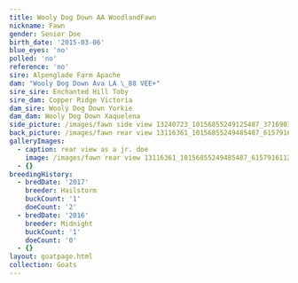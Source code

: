 ```yaml
---
title: Wooly Dog Down AA WoodlandFawn
nickname: Fawn
gender: Senior Doe
birth_date: '2015-03-06'
blue_eyes: 'no'
polled: 'no'
reference: 'no'
sire: Alpenglade Farm Apache
dam: "Wooly Dog Down Ava LA \_88 VEE+"
sire_sire: Enchanted Hill Toby
sire_dam: Copper Ridge Victoria
dam_sire: Wooly Dog Down Yorkie
dam_dam: Wooly Dog Down Xaquelena
side_picture: /images/fawn side view 13240723_10156855249125487_371690373535664023_n.jpg
back_picture: /images/fawn rear view 13116361_10156855249485487_615791611237006557_o.jpg
galleryImages:
  - caption: rear view as a jr. doe
    image: /images/fawn rear view 13116361_10156855249485487_615791611237006557_o.jpg
  - {}
breedingHistory:
  - bredDate: '2017'
    breeder: Hailstorm
    buckCount: '1'
    doeCount: '2'
  - bredDate: '2016'
    breeder: Midnight
    buckCount: '1'
    doeCount: '0'
  - {}
layout: goatpage.html
collection: Goats
---
```


